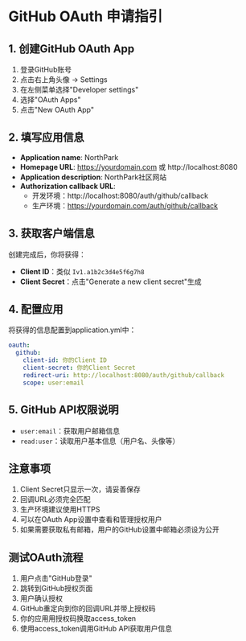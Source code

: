 # GitHub OAuth 申请指引

## 1. 创建GitHub OAuth App

1. 登录GitHub账号
2. 点击右上角头像 -> Settings
3. 在左侧菜单选择"Developer settings"
4. 选择"OAuth Apps"
5. 点击"New OAuth App"

## 2. 填写应用信息

- **Application name**: NorthPark
- **Homepage URL**: https://yourdomain.com 或 http://localhost:8080
- **Application description**: NorthPark社区网站
- **Authorization callback URL**: 
  - 开发环境：http://localhost:8080/auth/github/callback
  - 生产环境：https://yourdomain.com/auth/github/callback

## 3. 获取客户端信息

创建完成后，你将获得：
- **Client ID**：类似 `Iv1.a1b2c3d4e5f6g7h8`
- **Client Secret**：点击"Generate a new client secret"生成

## 4. 配置应用

将获得的信息配置到application.yml中：

```yaml
oauth:
  github:
    client-id: 你的Client ID
    client-secret: 你的Client Secret
    redirect-uri: http://localhost:8080/auth/github/callback
    scope: user:email
```

## 5. GitHub API权限说明

- `user:email`：获取用户邮箱信息
- `read:user`：读取用户基本信息（用户名、头像等）

## 注意事项

1. Client Secret只显示一次，请妥善保存
2. 回调URL必须完全匹配
3. 生产环境建议使用HTTPS
4. 可以在OAuth App设置中查看和管理授权用户
5. 如果需要获取私有邮箱，用户的GitHub设置中邮箱必须设为公开

## 测试OAuth流程

1. 用户点击"GitHub登录"
2. 跳转到GitHub授权页面
3. 用户确认授权
4. GitHub重定向到你的回调URL并带上授权码
5. 你的应用用授权码换取access_token
6. 使用access_token调用GitHub API获取用户信息